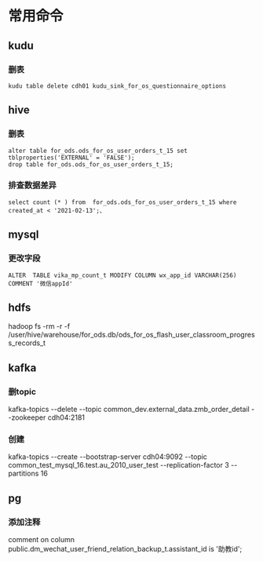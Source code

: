 # 常用命令
## kudu
### 删表
    kudu table delete cdh01 kudu_sink_for_os_questionnaire_options
## hive
### 删表
    alter table for_ods.ods_for_os_user_orders_t_15 set tblproperties('EXTERNAL' = 'FALSE');
    drop table for_ods.ods_for_os_user_orders_t_15;
### 排查数据差异
    select count (* ) from  for_ods.ods_for_os_user_orders_t_15 where created_at < '2021-02-13';、

## mysql
### 更改字段
    ALTER  TABLE vika_mp_count_t MODIFY COLUMN wx_app_id VARCHAR(256) COMMENT '微信appId'

## hdfs

  hadoop fs -rm -r -f /user/hive/warehouse/for_ods.db/ods_for_os_flash_user_classroom_progress_records_t
## kafka
### 删topic
 kafka-topics --delete --topic common_dev.external_data.zmb_order_detail --zookeeper cdh04:2181

 ### 创建
 kafka-topics --create --bootstrap-server cdh04:9092 --topic common_test_mysql_16.test.au_2010_user_test --replication-factor 3 --partitions 16

 ## pg 
 ### 添加注释
  comment on column public.dm_wechat_user_friend_relation_backup_t.assistant_id is '助教id';
